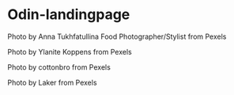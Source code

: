 # Odin-landingpage

Photo by Anna Tukhfatullina Food Photographer/Stylist from Pexels

Photo by Ylanite Koppens from Pexels

Photo by cottonbro from Pexels

Photo by Laker from Pexels